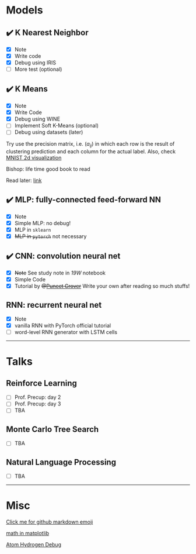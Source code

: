 # Models

## :heavy_check_mark: K Nearest Neighbor

- [x] Note
- [x] Write code
- [x] Debug using IRIS
- [ ] More test (optional)

## :heavy_check_mark: K Means

- [x] Note
- [x] Write Code
- [x] Debug using WINE
- [ ] Implement Soft K-Means (optional)
- [ ] Debug using datasets (later)

Try use the precision matrix, i.e. $(a_{ij})$ in which each row is the result of clustering prediction and each column for the actual label.
Also, check [MNIST 2d visualization](https://colah.github.io/posts/2014-10-Visualizing-MNIST/)

Bishop: life time good book to read

Read later: [link](https://scikit-learn.org/stable/auto_examples/cluster/plot_mini_batch_kmeans.html#sphx-glr-auto-examples-cluster-plot-mini-batch-kmeans-py)

## :heavy_check_mark: MLP: fully-connected feed-forward NN

- [x] Note
- [x] Simple MLP: no debug!
- [x] MLP in `sklearn`
- [x] ~~MLP in `pytorch`~~ not necessary

## :heavy_check_mark: CNN: convolution neural net

- [x] ~~Note~~ See study note in _19W_ notebook
- [x] Simple Code
- [x] Tutorial by ~~@[Puneet Grover](https://www.kaggle.com/puneetgrover)~~ Write your own after reading so much stuffs!

## RNN: recurrent neural net

- [x] Note
- [x] vanilla RNN with PyTorch official tutorial
- [ ] word-level RNN generator with LSTM cells

---

# Talks

## Reinforce Learning

- [ ] Prof. Precup: day 2
- [ ] Prof. Precup: day 3
- [ ] TBA

## Monte Carlo Tree Search

- [ ] TBA

## Natural Language Processing

- [ ] TBA

---

# Misc

[Click me for github markdown emoji](https://gist.github.com/rxaviers/7360908)

[math in matplotlib](https://matplotlib.org/tutorials/text/mathtext.html)

[Atom Hydrogen Debug](https://nteract.gitbooks.io/hydrogen/docs/Troubleshooting.html)
